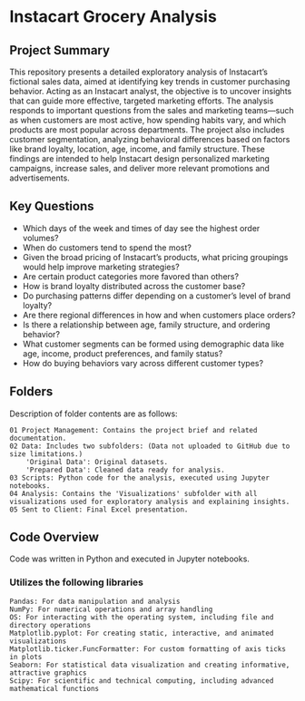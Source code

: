 # Instacart Grocery Analysis 

## Project Summary
This repository presents a detailed exploratory analysis of Instacart’s fictional sales data, aimed at identifying key trends in customer purchasing behavior. Acting as an Instacart analyst, the objective is to uncover insights that can guide more effective, targeted marketing efforts. The analysis responds to important questions from the sales and marketing teams—such as when customers are most active, how spending habits vary, and which products are most popular across departments. The project also includes customer segmentation, analyzing behavioral differences based on factors like brand loyalty, location, age, income, and family structure. These findings are intended to help Instacart design personalized marketing campaigns, increase sales, and deliver more relevant promotions and advertisements.

## Key Questions 
- Which days of the week and times of day see the highest order volumes?
- When do customers tend to spend the most?
- Given the broad pricing of Instacart’s products, what pricing groupings would help improve marketing strategies?
- Are certain product categories more favored than others?
- How is brand loyalty distributed across the customer base?
- Do purchasing patterns differ depending on a customer’s level of brand loyalty?
- Are there regional differences in how and when customers place orders?
- Is there a relationship between age, family structure, and ordering behavior?
- What customer segments can be formed using demographic data like age, income, product preferences, and family status?
- How do buying behaviors vary across different customer types?

## Folders
Description of folder contents are as follows:

    01 Project Management: Contains the project brief and related documentation.
    02 Data: Includes two subfolders: (Data not uploaded to GitHub due to size limitations.)
        'Original Data': Original datasets.
        'Prepared Data': Cleaned data ready for analysis.
    03 Scripts: Python code for the analysis, executed using Jupyter notebooks.
    04 Analysis: Contains the 'Visualizations' subfolder with all visualizations used for exploratory analysis and explaining insights.
    05 Sent to Client: Final Excel presentation.

## Code Overview
Code was written in Python and executed in Jupyter notebooks.
### Utilizes the following libraries

    Pandas: For data manipulation and analysis
    NumPy: For numerical operations and array handling
    OS: For interacting with the operating system, including file and directory operations
    Matplotlib.pyplot: For creating static, interactive, and animated visualizations
    Matplotlib.ticker.FuncFormatter: For custom formatting of axis ticks in plots
    Seaborn: For statistical data visualization and creating informative, attractive graphics
    Scipy: For scientific and technical computing, including advanced mathematical functions

 
